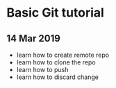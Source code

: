 # Basic Git tutorial

## 14 Mar 2019

- learn how to create remote repo
- learn how to clone the repo
- learn how to push
- learn how to discard change
